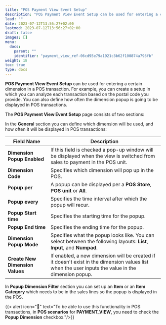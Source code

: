 ```yaml
---
title: "POS Payment View Event Setup"
description: "POS Payment View Event Setup can be used for entering a certain dimension in a POS transaction."
lead: ""
date: 2023-07-12T13:56:27+02:00
lastmod: 2023-07-12T13:56:27+02:00
draft: false
images: []
menu:
  docs:
    parent: ""
    identifier: "payment_view_ref-06cd95e79a1921c3b62f100874a793fb"
weight: 18
toc: true
type: docs
---
```


**POS Payment View Event Setup** can be used for entering a certain dimension in a POS transaction. For example, you can create a setup in which you can analyze each transaction based on the postal code you provide. You can also define how often the dimension popup is going to be displayed in POS transactions. 

The **POS Payment View Event Setup** page consists of two sections:

In the **General** section you can define which dimension will be used, and how often it will be displayed in POS transactions:

| Field Name  | Description |
| ----------- | ----------- |
| **Dimension Popup Enabled** | If this field is checked a pop-up window will be displayed when the view is switched from sales to payment in the POS unit.   |
| **Dimension Code**   | Specifies which dimension will pop up in the POS.        |
| **Popup per**  | A popup can be displayed per a **POS Store**, **POS unit** or **All**. |
| **Popup every** | Specifies the time interval after which the popup will recur. |
| **Popup Start time** | Specifies the starting time for the popup. |
| **Popup End time** | Specifies the ending time for the popup. |
| **Dimension Popup Mode** | Specifies what the popup looks like. You can select between the following layouts: **List**, **Input**, and **Numpad**. |
| **Create New Dimension Values** | If enabled, a new dimension will be created if it doesn't exist in the dimension values list when the user inputs the value in the dimension popup. |

In **Popup Dimension Filter** section you can set up an **Item** or an **Item Category** which needs to be in the sales lines so the popup is displayed in the POS.

{{< alert icon="📝" text="To be able to use this functionality in POS transactions, in <b>POS scenarios</b> for <b>PAYMENT_VIEW</b>, you need to check the <b>Popup Dimension</b> checkbox."/>}}
